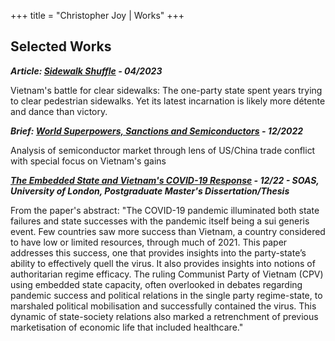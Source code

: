+++
title = "Christopher Joy | Works"
+++
## Selected Works

***Article: [Sidewalk Shuffle](https://1drv.ms/b/s!AoXVpPeXbG9Dgb1ooNKIswFQlKZ8Fg?e=I2l3e1) - 04/2023***

Vietnam's battle for clear sidewalks:
The one-party state spent years trying to clear pedestrian sidewalks.
Yet its latest incarnation is likely more détente and dance than victory.


***Brief: [World Superpowers, Sanctions and Semiconductors](https://1drv.ms/b/s!AoXVpPeXbG9Dgb1r-F4DMRDJmbZq1g?e=qnyEeT) - 12/2022***

Analysis of semiconductor market through lens of US/China trade conflict with special focus on Vietnam's gains

***[The Embedded State and Vietnam's COVID-19 Response](https://1drv.ms/b/s!AoXVpPeXbG9Dgb5A1X2SpLtkBVZu6g?e=46EHbo) - 12/22 - SOAS, University of London, Postgraduate Master's Dissertation/Thesis***

From the paper's abstract: "The COVID-19 pandemic illuminated both state failures and state successes with the pandemic itself being a sui generis event. Few countries saw more success than Vietnam, a country considered to have low or limited resources, through much of 2021. This paper addresses this success, one that provides insights into the party-state’s ability to effectively quell the virus. It also provides insights into notions of authoritarian regime efficacy. The ruling Communist Party of Vietnam (CPV) using embedded state capacity, often overlooked in debates regarding pandemic success and political relations in the single party regime-state, to marshaled political mobilisation and successfully contained the virus. This dynamic of state-society relations also marked a retrenchment of previous marketisation of economic life that included healthcare."

<!-- ## Published -->

<!-- ## Unpublished -->
